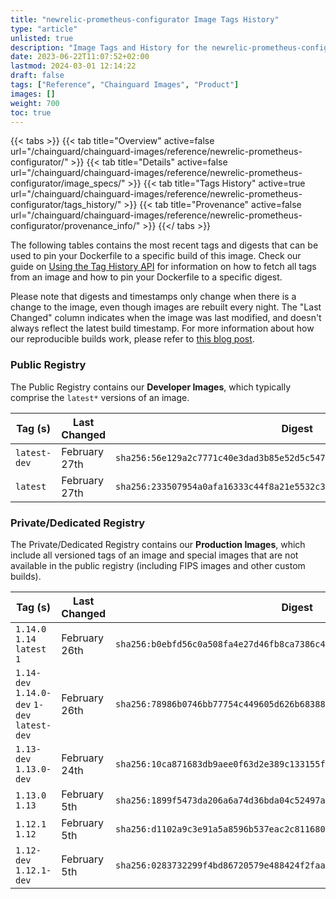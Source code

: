 ```yaml
---
title: "newrelic-prometheus-configurator Image Tags History"
type: "article"
unlisted: true
description: "Image Tags and History for the newrelic-prometheus-configurator Chainguard Image"
date: 2023-06-22T11:07:52+02:00
lastmod: 2024-03-01 12:14:22
draft: false
tags: ["Reference", "Chainguard Images", "Product"]
images: []
weight: 700
toc: true
---
```


{{< tabs >}}
{{< tab title="Overview" active=false url="/chainguard/chainguard-images/reference/newrelic-prometheus-configurator/" >}}
{{< tab title="Details" active=false url="/chainguard/chainguard-images/reference/newrelic-prometheus-configurator/image_specs/" >}}
{{< tab title="Tags History" active=true url="/chainguard/chainguard-images/reference/newrelic-prometheus-configurator/tags_history/" >}}
{{< tab title="Provenance" active=false url="/chainguard/chainguard-images/reference/newrelic-prometheus-configurator/provenance_info/" >}}
{{</ tabs >}}

The following tables contains the most recent tags and digests that can be used to pin your Dockerfile to a specific build of this image. Check our guide on [Using the Tag History API](/chainguard/chainguard-images/using-the-tag-history-api/) for information on how to fetch all tags from an image and how to pin your Dockerfile to a specific digest.

Please note that digests and timestamps only change when there is a change to the image, even though images are rebuilt every night. The "Last Changed" column indicates when the image was last modified, and doesn't always reflect the latest build timestamp. For more information about how our reproducible builds work, please refer to [this blog post](https://www.chainguard.dev/unchained/reproducing-chainguards-reproducible-image-builds).

### Public Registry
The Public Registry contains our **Developer Images**, which typically comprise the `latest*` versions of an image.

| Tag (s)       | Last Changed  | Digest                                                                    |
|---------------|---------------|---------------------------------------------------------------------------|
|  `latest-dev` | February 27th | `sha256:56e129a2c7771c40e3dad3b85e52d5c547bca72bd31aeb698acbc14a31c0914a` |
|  `latest`     | February 27th | `sha256:233507954a0afa16333c44f8a21e5532c32f8465b30d0eb5a56831d8b2f22135` |


### Private/Dedicated Registry
The Private/Dedicated Registry contains our **Production Images**, which include all versioned tags of an image and special images that are not available in the public registry (including FIPS images and other custom builds).

| Tag (s)                                       | Last Changed  | Digest                                                                    |
|-----------------------------------------------|---------------|---------------------------------------------------------------------------|
|  `1.14.0` `1.14` `latest` `1`                 | February 26th | `sha256:b0ebfd56c0a508fa4e27d46fb8ca7386c4fc250fd334c905b211e4bc753bb6d6` |
|  `1.14-dev` `1.14.0-dev` `1-dev` `latest-dev` | February 26th | `sha256:78986b0746bb77754c449605d626b68388390d8d51eb5d44e8910a7b922fd5e4` |
|  `1.13-dev` `1.13.0-dev`                      | February 24th | `sha256:10ca871683db9aee0f63d2e389c133155f6ab5d7879b440e61de30dcefcea3d7` |
|  `1.13.0` `1.13`                              | February 5th  | `sha256:1899f5473da206a6a74d36bda04c52497af511f9c3d1ae9e7ba10de6219146eb` |
|  `1.12.1` `1.12`                              | February 5th  | `sha256:d1102a9c3e91a5a8596b537eac2c811680bcf91e9a186cc81258987706c23568` |
|  `1.12-dev` `1.12.1-dev`                      | February 5th  | `sha256:0283732299f4bd86720579e488424f2faaad1031bdf886032161777b91c284c2` |

